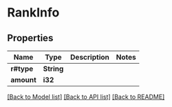 # RankInfo

## Properties

Name | Type | Description | Notes
------------ | ------------- | ------------- | -------------
**r#type** | **String** |  | 
**amount** | **i32** |  | 

[[Back to Model list]](../README.md#documentation-for-models) [[Back to API list]](../README.md#documentation-for-api-endpoints) [[Back to README]](../README.md)


